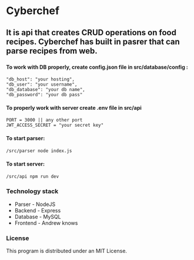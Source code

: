 # Cyberchef

## It is api that creates CRUD operations on food recipes. Cyberchef has built in pasrer that can parse recipes from web.
### 


#### To work with DB properly, create config.json file in src/database/config :
```.
"db_host": "your hosting",
"db_user": "your username",
"db_database": "your db name",
"db_password": "your db pass"
```

#### To properly work with server create .env file in src/api
```.
PORT = 3000 || any other port
JWT_ACCESS_SECRET = "your secret key"
```

#### To start parser:
```bash
/src/parser node index.js
```

#### To start server:
```bash
/src/api npm run dev
```


### Technology stack
* Parser - NodeJS
* Backend - Express 
* Database - MySQL 
* Frontend - Andrew knows


### License
This program is distributed under an MIT License.